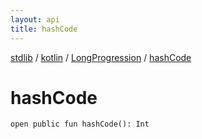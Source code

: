 ```yaml
---
layout: api
title: hashCode
---
```

[stdlib](../../index.md) / [kotlin](../index.md) / [LongProgression](index.md) / [hashCode](hashCode.md)

# hashCode

```
open public fun hashCode(): Int
```
